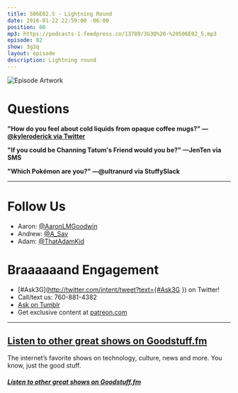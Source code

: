 ```yaml
---
title: S06E02.5 - Lightning Round
date: 2016-01-22 22:59:00 -06:00
position: 60
mp3: https://podcasts-1.feedpress.co/13789/3G3Q%20-%20S06E02_5.mp3
episode: 82
show: 3g3q
layout: episode
description: Lightning round
---
```


![Episode Artwork][1]

# Questions

**"How do you feel about cold liquids from opaque coffee mugs?" —[@kyleroderick via Twitter][2]**

**"If you could be Channing Tatum's Friend would you be?" —JenTen via SMS**

**"Which Pokémon are you?" —@ultranurd via StuffySlack**

***

# Follow Us
* Aaron: [@AaronLMGoodwin](http://twitter.com/aaronlmgoodwin)
* Andrew: [@A_Sav](http://twitter.com/a_sav)
* Adam: [@ThatAdamKid](http://twitter.com/thatadamkid)

# Braaaaaand Engagement
* [#Ask3G](http://twitter.com/intent/tweet?text={#Ask3G }) on Twitter!
* Call/text us: 760-881-4382
* [Ask on Tumblr](http://3g3q.co/ask)
* Get exclusive content at [patreon.com](http://www.patreon.com/3g3q)

***

## [Listen to other great shows on Goodstuff.fm](http://goodstuff.fm/)
The internet’s favorite shows on technology, culture, news and more. You know, just the good stuff.

#####  [Listen to other great shows on Goodstuff.fm][8]

[1]: http://l.gdwn.co/1efcJ.jpg
[2]: https://twitter.com/45019724/status/687369814281605121
[3]: http://www.thiswillneverair.com/29
[4]: http://twitter.com/aaronlmgoodwin
[5]: http://twitter.com/a_sav
[6]: http://twitter.com/thatadamkid
[7]: http://www.patreon.com/3g3q
[8]: http://goodstuff.fm/3g3q/
